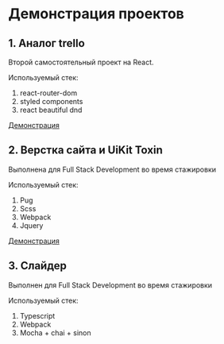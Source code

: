 # Демонстрация проектов

## 1. Аналог trello

Второй самостоятельный проект на React. 

Используемый стек:
1. react-router-dom
2. styled components
3. react beautiful dnd

[Демонстрация](https://ivanushkapr.github.io/trello/)

## 2. Верстка сайта и UiKit Toxin

Выполнена для Full Stack Development во время стажировки

Используемый стек:
1. Pug
2. Scss
3. Webpack
4. Jquery

[Демонстрация](https://ivanushkapr.github.io/hotel/)

## 3. Слайдер 

Выполнен для Full Stack Development во время стажировки

Используемый стек:
1. Typescript
2. Webpack
3. Mocha + chai + sinon

[Демонстрация](https://ivanushkapr.github.io/slider/)

## 4. Todo 

Первый самостоятельный проект на React.

Используемый стек:
1. react.
2. Styled components


[Демонстрация](https://ivanushkapr.github.io/todo/)

## 5. Gaysongs

Songbird в стиле угадай мелодию.

Используемый стек:
1. react.
2. Styled components


[Демонстрация](https://ivanushkapr.github.io/gaysongs/)

## 6. Aviasales test task.

Тестовое задание от компании Aviasales на позицию junior front end, нашел его на github.
Первая попытка написать react component на typescript. 

Используемый стек:
1. react.
2. Styled components.
3. Typescript.
4. Axios.

[Демонстрация](https://ivanushkapr.github.io/aviasales/)

